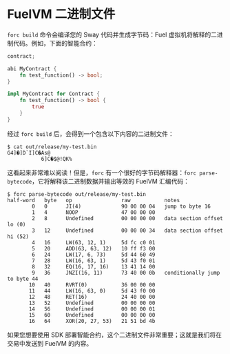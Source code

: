 # FuelVM 二进制文件

`forc build` 命令会编译您的 Sway 代码并生成字节码：Fuel 虚拟机将解释的二进制代码。例如，下面的智能合约：

```Rust
contract;

abi MyContract {
    fn test_function() -> bool;
}

impl MyContract for Contract {
    fn test_function() -> bool {
        true
    }
}
```

经过 `forc build` 后，会得到一个包含以下内容的二进制文件：

```terminal
$ cat out/release/my-test.bin
G4]�]D`I]C�As@
           6]C�$@!QK%
```

这看起来非常难以阅读！但是，`forc` 有一个很好的字节码解释器：`forc parse-bytecode`，它将解释该二进制数据并输出等效的 FuelVM 汇编代码：

```terminal
$ forc parse-bytecode out/release/my-test.bin
half-word   byte   op                raw           notes
        0   0      JI(4)             90 00 00 04   jump to byte 16
        1   4      NOOP              47 00 00 00
        2   8      Undefined         00 00 00 00   data section offset lo (0)
        3   12     Undefined         00 00 00 34   data section offset hi (52)
        4   16     LW(63, 12, 1)     5d fc c0 01
        5   20     ADD(63, 63, 12)   10 ff f3 00
        6   24     LW(17, 6, 73)     5d 44 60 49
        7   28     LW(16, 63, 1)     5d 43 f0 01
        8   32     EQ(16, 17, 16)    13 41 14 00
        9   36     JNZI(16, 11)      73 40 00 0b   conditionally jump to byte 44
       10   40     RVRT(0)           36 00 00 00
       11   44     LW(16, 63, 0)     5d 43 f0 00
       12   48     RET(16)           24 40 00 00
       13   52     Undefined         00 00 00 00
       14   56     Undefined         00 00 00 01
       15   60     Undefined         00 00 00 00
       16   64     XOR(20, 27, 53)   21 51 bd 4b
```

如果您想要使用 SDK 部署智能合约，这个二进制文件非常重要；这就是我们将在交易中发送到 FuelVM 的内容。
